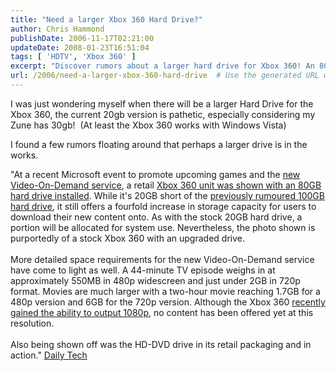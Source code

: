 ```yaml
---
title: "Need a larger Xbox 360 Hard Drive?"
author: Chris Hammond
publishDate: 2006-11-17T02:21:00
updateDate: 2008-01-23T16:51:04
tags: [ 'HDTV', 'Xbox 360' ]
excerpt: "Discover rumors about a larger hard drive for Xbox 360! An 80GB upgrade may be in the works, offering users more space for new content and downloads."
url: /2006/need-a-larger-xbox-360-hard-drive  # Use the generated URL with year
---
```

<P>I was just wondering myself when there will be a larger Hard Drive for the Xbox 360, the current 20gb version is pathetic, especially considering my Zune has 30gb!&nbsp; (At least the Xbox 360 works with Windows Vista)</P> <P>I found a few rumors floating around that perhaps a larger drive is in the works.</P> <P>"At a recent Microsoft event to promote upcoming games and the <A href="https://www.dailytech.com/article.aspx?newsid=4845">new Video-On-Demand service</A>,&nbsp;a retail <A href="https://www.flickr.com/photos/rhoran/291246264/in/set-72157594364544798/">Xbox 360 unit was shown with an 80GB hard drive installed</A>. While it's 20GB short of the <A href="https://dailytech.com/article.aspx?newsid=4623">previously rumoured 100GB hard drive</A>, it still offers a fourfold increase in storage capacity for users to download their new content onto. As with the stock 20GB hard drive, a portion will be allocated for system use. Nevertheless, the photo shown is purportedly of a stock Xbox 360 with an upgraded drive.<BR><BR>More detailed space requirements for the new Video-On-Demand&nbsp;service have come to light as well.&nbsp;A 44-minute TV episode weighs in at approximately 550MB in&nbsp;480p widescreen and just under 2GB in 720p format. Movies are much larger with a two-hour movie reaching 1.7GB for a 480p version and 6GB for the 720p version. Although the Xbox 360 <A href="https://www.dailytech.com/article.aspx?newsid=4756">recently gained the ability to output 1080p</A>, no content has been offered yet at this resolution.<BR><BR>Also being shown off was the HD-DVD drive in its retail packaging and in action." <A class="" href="https://www.dailytech.com/article.aspx?newsid=4857" target=_blank mce_href="https://www.dailytech.com/article.aspx?newsid=4857">Daily Tech</A></P>


